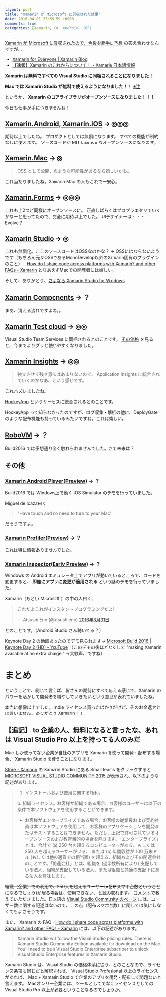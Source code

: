 ```yaml
---
layout: post
title: "Xamarin が Microsoft に買収された結果"
date: 2016-04-01 23:59:59 +0900
comments: true
categories: [Xamarin, C#, Android, iOS]
---
```

[Xamarin が Microsoft に買収されたので、今後を勝手に予想](http://qiita.com/amay077/items/4aa25db9509216cf5bf0) の答え合わせなんですが…
<!--more-->

* [Xamarin for Everyone | Xamarin Blog](https://blog.xamarin.com/xamarin-for-all/)
* [【速報】Xamarin のこれからについて！ - Xamarin 日本語情報](http://ytabuchi.hatenablog.com/entry/ms-xamarin)

**Xamarin は無料ですべての Visual Studio に同梱されることになりました！**

**Mac では Xamarin Studio が無料で使えるようになりました！！** [※注](http://qiita.com/amay077/items/6e5c40abe0c21fc79e6a#%E8%BF%BD%E8%A8%98-to-%E4%BC%81%E6%A5%AD%E3%81%AE%E4%BA%BA%E7%84%A1%E6%96%99%E3%81%AB%E3%81%AA%E3%82%8B%E3%81%A8%E8%A8%80%E3%81%A3%E3%81%9F%E3%81%AA%E3%81%82%E3%82%8C%E3%81%AF-visual-studio-pro-%E4%BB%A5%E4%B8%8A%E3%82%92%E6%8C%81%E3%81%A3%E3%81%A6%E3%82%8B%E4%BA%BA%E3%81%AE%E3%81%BF%E3%81%A0)

というか、 **Xamarin のコアライブラリがオープンソースになりました！！！**

今日も仕事が手につきませんね！


## [Xamarin.Android, Xamarin.iOS](https://xamarin.com/platform) → ◎◎◎

期待以上でしたね。
プロダクトとしては無償になります。
すべての機能が制約なしに使えます。
ソースコードが MIT Lisence なオープンソースになります。

## [Xamarin.Mac](https://xamarin.com/platform#desktop) → ◎

> OSS として公開、のような可能性があるなら嬉しいかも。

これ当たりましたね。Xamarin.Mac の人もこれで一安心。


## [Xamarin.Forms](https://xamarin.com/forms) → ◎◎◎

これも上2つど同様にオープンソースに。
正直しばらくはプロプラエタリでいくかなーと思ってたので、完全に期待以上でした。
UIデザイナーは・・・Evolve？

## [Xamarin Studio](https://xamarin.com/studio) → ◎

これも無償化。ここのソースコードはOSSなのかな？ → OSSにはならないようです（もちろん元々OSSであるMonoDevelop以外のXamarin固有のプラグインのこと） - [How do I share code across platforms with Xamarin? and other FAQs - Xamarin](https://www.xamarin.com/faq#xpq7)
とりあえずMacでの開発者には嬉しい。

そして、ありがとう、[さよなら Xamarin Studio for Windows](https://www.xamarin.com/faq#xpq6)

## [Xamarin Components](https://components.xamarin.com/) → ？

まあ、消える流れですよね。。

## [Xamarin Test cloud](https://xamarin.com/test-cloud) → ◎◎

Visual Studio Team Services に同梱されるとのことです。
[その価格](https://www.visualstudio.com/ja-jp/products/visual-studio-team-services-pricing-vs.aspx) を見ると、今までよりグッと使いやすくなりました。

## [Xamarin Insights](https://xamarin.com/insights) → ◎◎

> 独立させて残す意味はあまりないので、 Application Insights に統合されていくのかなあ、という感じです。

これハズレましたね。

[HockeyApp](http://hockeyapp.net/features/) というサービスに統合されるとのことです。

HockeyApp って知らなかったのですが、ログ収集・解析の他に、DeployGate のような配布機能も持っているみたいですね。これは嬉しい。

## [RoboVM](https://robovm.com/) → ？

Build2016 では予想通り全く触れられませんでした。さて未来は？

## その他

### [Xamarin Android Player(Preview)](https://developer.xamarin.com/guides/android/getting_started/installation/android-player/) → ？

Build2016 では Windows上で動く iOS Simulator のデモを行っていました。

Miguel de Icaza曰く

> "Have touch and no need to turn to your Mac"

だそうですよ。


### [Xamarin Profiler(Preview)](https://xamarin.com/profiler) → ？

これは特に情報ありませんでした。

### [Xamarin Inspector(Early Preview)](https://developer.xamarin.com/guides/cross-platform/inspector/) → ？

Windows の Android エミュレータ上でアプリが動いているところで、コードを変更すると、 **即座にアプリに変更が適用される** という謎のデモを行っていました。

Xamarin（もとい Microsoft ）の中の人曰く、

<blockquote class="twitter-tweet" data-lang="ja"><p lang="ja" dir="ltr">これだよこれがインスタントプログラミングだよ!</p>&mdash; Atsushi Eno (@atsushieno) <a href="https://twitter.com/atsushieno/status/715566438203809792">2016年3月31日</a></blockquote>
<script async src="//platform.twitter.com/widgets.js" charset="utf-8"></script>

とのことです。（Android Studio さん聴いてる？）

Keynote Day 2 の動画あったのでデモ見られます→ [Microsoft Build 2016 | Keynote Day 2 (HD) - YouTube](https://www.youtube.com/watch?v=WC7ijoFzjEg&feature=youtu.be&t=16m) （このデモの後ほどなくして "making Xamarin available at no extra charge." →大歓声、ですね）
# まとめ

ということで、総じて言えば、皆さんの期待にすべて応える感じで、Xamarin のパワーを活かして開発者を増やしていきたいという意思が表れていましたね。

本当に想像以上でした。
Indie ライセンス買ったばかりだけど、そのお金返せとは言いません、ありがとう Xamarin！！

## 【追記】 to 企業の人、無料になると言ったな、あれは Visual Studio Pro 以上を持ってる人のみだ

Mac しか使ってない企業が自社のアプリを Xamarin を使って開発・配布する場合、 Xamarin Studio を使うことになります。

[Store - Xamarin](https://store.xamarin.com/) の Xamarin Studio にある Small teams をクリックすると [MICROSOFT VISUAL STUDIO COMMUNITY 2015](https://www.visualstudio.com/support/legal/mt171547) が表示され、以下のような記述があります。

> 1. インストールおよび使用に関する権利。
> 
> b. 組織ライセンス。お客様が組織である場合、お客様のユーザーは以下の条件で本ソフトウェアを使用することができます。
> 
> * お客様がエンタープライズである場合、お客様の従業員および契約社員は本ソフトウェアを使用して、お客様のアプリケーションを開発またはテストすることはできません。ただし、上記で許可されているオープンソースおよび教育目的の場合を除きます。「エンタープライズ」とは、合計で (a) 250 台を超えるコンピューターがある、もしくは 250 人を超えるユーザーがいる、 または (b) 年間収益が 100 万米ドル (もしくは他の通貨での相当額) を超える、組織およびその関連会社のことです。「関連会社」とは、組織を (過半数所有により) 支配している法人、組織が支配している法人、または組織と共通の支配下にある法人を意味します。

~~組織（企業）での利用で、250人を超えるユーザー(=配布スマホ台数ということになるでしょう)が居る場合は、使用できない、と読み取れます。~~
[コメント](http://qiita.com/amay077/items/6e5c40abe0c21fc79e6a#comment-2297416c6d83b3593425)で教えていただきました。日本語の [Visual Studio Community のページ](https://www.microsoft.com/ja-jp/dev/products/community.aspx) には、ユーザー数に関する記述はないので、この点（配布スマホ台数）に関しては気にしなくてもよさそうです。

また、 Xamarin の FAQ - [How do I share code across platforms with Xamarin? and other FAQs - Xamarin](https://www.xamarin.com/faq#xpq8) には、以下の記述があります。

> Xamarin Studio will follow the Visual Studio pricing rules. There is Xamarin Studio Community Edition available for download on the Mac. You’ll need to be a Visual Studio Enterprise subscriber to unlock Visual Studio Enterprise features in Xamarin Studio.

Xamarin Studio は、Visual Studio の価格体系に従う、とのことなので、ライセンス条項も同じだと解釈すれば、 Visual Studio Profesional 以上のライセンスがあれば、 Mac + Xamarin Studio で企業のアプリを開発・配布して問題ないと言えます。
Macオンリー企業には、ツールとしてでなくライセンスとしての Visual Studio Pro 以上が必要ということなるのでしょうか。
